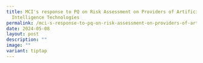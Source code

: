```yaml
---
title: MCI's response to PQ on Risk Assessment on Providers of Artificial
  Intelligence Technologies
permalink: /mci-s-response-to-pq-on-risk-assessment-on-providers-of-artificial-intelligence-technologies/
date: 2024-05-08
layout: post
description: ""
image: ""
variant: tiptap
---
```

